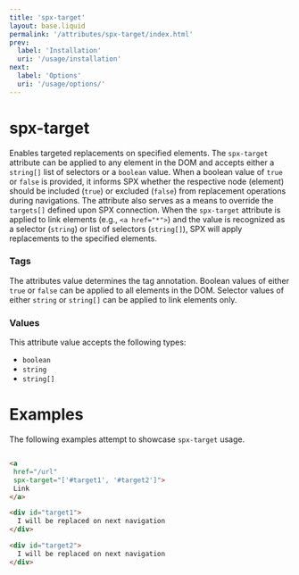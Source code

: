 ```yaml
---
title: 'spx-target'
layout: base.liquid
permalink: '/attributes/spx-target/index.html'
prev:
  label: 'Installation'
  uri: '/usage/installation'
next:
  label: 'Options'
  uri: '/usage/options/'
---
```


# spx-target

Enables targeted replacements on specified elements. The `spx-target` attribute can be applied to any element in the DOM and accepts either a `string[]` list of selectors or a `boolean` value. When a boolean value of `true` or `false` is provided, it informs SPX whether the respective node (element) should be included (`true`) or excluded (`false`) from replacement operations during navigations. The attribute also serves as a means to override the `targets[]` defined upon SPX connection. When the `spx-target` attribute is applied to link elements (e.g., `<a href="*">`) and the value is recognized as a selector (`string`) or list of selectors (`string[]`), SPX will apply replacements to the specified elements.

### Tags

The attributes value determines the tag annotation. Boolean values of either `true` or `false` can be applied to all elements in the DOM. Selector values of either `string` or `string[]` can be applied to link elements only.

### Values

This attribute value accepts the following types:

- `boolean`
- `string`
- `string[]`

# Examples

The following examples attempt to showcase `spx-target` usage.

<!-- prettier-ignore -->
```html

<a
 href="/url"
 spx-target="['#target1', '#target2']">
 Link
</a>

<div id="target1">
  I will be replaced on next navigation
</div>

<div id="target2">
  I will be replaced on next navigation
</div>

```
